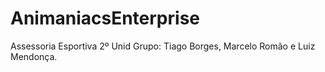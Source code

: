# AnimaniacsEnterprise
Assessoria Esportiva
2º Unid
Grupo: Tiago Borges, Marcelo Romão e Luiz Mendonça.
